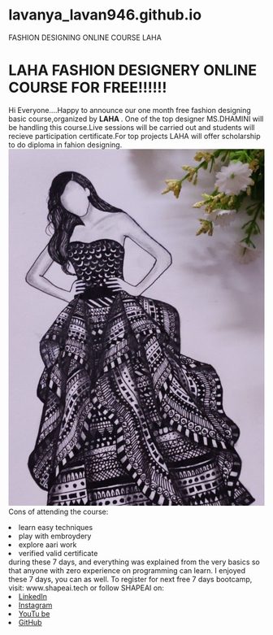 # lavanya_lavan946.github.io
FASHION DESIGNING ONLINE COURSE LAHA
# LAHA FASHION DESIGNERY ONLINE COURSE FOR FREE!!!!!!
Hi Everyone....Happy to announce our one month free fashion designing basic course,organized by <b> LAHA
</b>.
One of the top designer MS.DHAMINI will be handling this course.Live sessions will be carried out and students will recieve participation certificate.For top projects LAHA will offer scholarship to do diploma in fahion designing.
 <img src="https://github.com/lavan946/lavanya_lavan946.github.io/blob/main/IMG_20210428_181112.jpg"> </a>
<br>Cons of attending the course:
<li>learn easy techniques
<li>play with embroydery
<li>explore aari work
<li>verified valid certificate
<br>during these 7 days, and everything was explained from the very basics so that
anyone with zero experience on programming can learn.
I enjoyed these 7 days, you can as well. To register for next free 7 days bootcamp, visit:
www.shapeai.tech
or follow SHAPEAI on:
<li><a href=
"https://in.linkedin.com/company/shapeai">LinkedIn</a>
<li><a href=
"https://www.instagram.com/shape.ai/?hl=en">Instagram</a>
<li><a
href=
"https://www.youtube.com/channel/UCTUvDLTW9meuDXWcbmISPdA">YouTu
be</a>
<li><a href=
"https://github.com/shapeai">GitHub</a>
